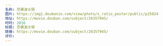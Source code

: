 ```yaml
---
名称: 恐袭波士顿
图片: https://img1.doubanio.com/view/photo/s_ratio_poster/public/p2502466029.webp
地址: https://movie.douban.com/subject/26357945/
时时: 2016
标题: 恐袭波士顿
链接: https://movie.douban.com/subject/26357945/
评价:
---
```


